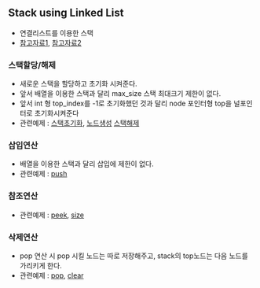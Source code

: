 ## Stack using Linked List
- 연결리스트를 이용한 스택 
- [참고자료1](https://blog.naver.com/moonleaf0213/221534679589), [참고자료2](https://mailmail.tistory.com/27)


### 스택할당/해제
- 새로운 스택을 할당하고 초기화 시켜준다.
- 앞서 배열을 이용한 스택과 달리 max_size 스택 최대크기 제한이 없다.
- 앞서 int 형 top_index를 -1로 초기화했던 것과 달리 node 포인터형 top을 널포인터로 초기화시켜준다
- 관련예제 : [스택초기화](./stack.init.c), [노드생성](./create_elem.c) [스택해제](./free_stack)

### 삽입연산
- 배열을 이용한 스택과 달리 삽입에 제한이 없다.
- 관련예제 : [push](./stack_push.c)

### 참조연산
- 관련예제 : [peek](./stack_pop.c), [size](./stack_size.c)

### 삭제연산
- pop 연산 시 pop 시킬 노드는 따로 저장해주고, stack의 top노드는 다음 노드를 가리키게 한다.
- 관련예제 : [pop](./stack_pop.c), [clear](./stack_clear)
